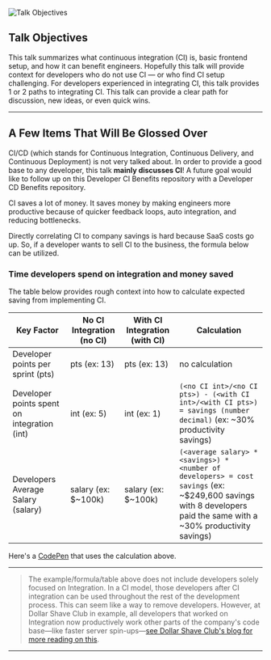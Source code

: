 ![Talk Objectives](https://jeffry.in/assets/developer-ci-benefits/01-talk-objectives.svg)

## Talk Objectives

This talk summarizes what continuous integration (CI) is, basic frontend setup, and how it can benefit engineers.
Hopefully this talk will provide context for developers who do not use CI — or who find CI setup challenging.
For developers experienced in integrating CI, this talk provides 1 or 2 paths to integrating CI. This talk can provide a clear path for discussion, new ideas, or even quick wins.

----

## A Few Items That Will Be Glossed Over

CI/CD (which stands for Continuous Integration, Continuous Delivery, and Continuous Deployment) is not very talked about. In order to provide a good base to any developer, this talk **mainly discusses CI**!
A future goal would like to follow up on this Developer CI Benefits repository with a Developer CD Benefits repository.

CI saves a lot of money. It saves money by making engineers more productive because of quicker feedback loops, auto integration, and reducing bottlenecks.

Directly correlating CI to company savings is hard because SaaS costs go up. So, if a developer wants to sell CI to the business, the formula below can be utilized.

### Time developers spend on integration and money saved

The table below provides rough context into how to calculate expected saving from implementing CI.

| Key Factor                                   | No CI Integration (no CI) | With CI Integration (with CI) | Calculation                                                                                                                                                       |
| -------------------------------------------- | ------------------------- | ----------------------------- | ----------------------------------------------------------------------------------------------------------------------------------------------------------------- |
| Developer points per sprint (pts)            | pts (ex: 13)              | pts (ex: 13)                  | no calculation                                                                                                                                                    |
| Developer points spent on integration  (int) | int (ex: 5)               | int (ex: 1)                   | `(<no CI int>/<no CI pts>) - (<with CI int>/<with CI pts>) = savings (number decimal)` (ex: ~30% productivity savings)                                            |
| Developers Average Salary (salary)           | salary (ex: $~100k)       | salary (ex: $~100k)           | `(<average salary> * <savings>) * <number of developers> = cost savings` (ex: ~$249,600 savings with 8 developers paid the same with a ~30% productivity savings) |

Here's a [CodePen](https://codepen.io/davidinoa/full/zLEYVo) that uses the calculation above.

----

> The example/formula/table above does not include developers solely focused on Integration. In a CI model, those developers after CI integration can be used throughout the rest of the development process. This can seem like a way to remove developers. However, at Dollar Shave Club in example, all developers that worked on Integration now productively work other parts of the company's code base—like faster server spin-ups—[see Dollar Shave Club's blog for more reading on this](https://engineering.dollarshaveclub.com/).

----
